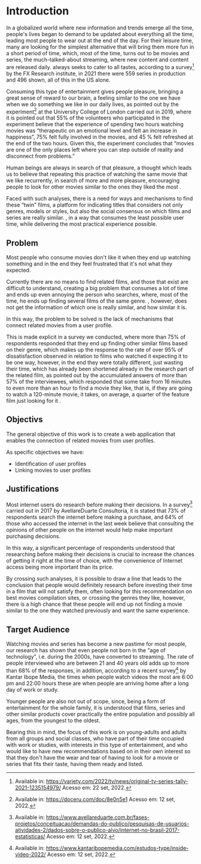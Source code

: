 # Introduction

In a globalized world where new information and trends emerge all the time, people's lives began to demand to be updated about everything all the time, leading most people to wear out at the end of the day. For their leisure time, many are looking for the simplest alternative that will bring them more fun in a short period of time, which, most of the time, turns out to be movies and series, the much-talked-about streaming, where new content and content are released daily. always seeks to cater to all tastes, according to a survey[^1] by the FX Research institute, in 2021 there were 559 series in production and 496 shown, all of this in the US alone.

Consuming this type of entertainment gives people pleasure, bringing a great sense of reward to our brain, a feeling similar to the one we have when we do something we like in our daily lives, as pointed out by the experiment[^2] at the University College of London carried out in 2019, where it is pointed out that 55% of the volunteers who participated in the experiment believe that the experience of spending two hours watching movies was “therapeutic on an emotional level and felt an increase in happiness”, 75% felt fully involved in the movies, and 45 % felt refreshed at the end of the two hours. Given this, the experiment concludes that “movies are one of the only places left where you can step outside of reality and disconnect from problems.”

Human beings are always in search of that pleasure, a thought which leads us to believe that repeating this practice of watching the same movie that we like recurrently, in search of more and more pleasure, encouraging people to look for other movies similar to the ones they liked the most .

Faced with such analyses, there is a need for ways and mechanisms to find these “twin” films, a platform for indicating titles that considers not only genres, models or styles, but also the social consensus on which films and series are really similar. , in a way that consumes the least possible user time, while delivering the most practical experience possible.

## Problem
Most people who consume movies don't like it when they end up watching something and in the end they feel frustrated that it's not what they expected.

Currently there are no means to find related films, and those that exist are difficult to understand, creating a big problem that consumes a lot of time and ends up even annoying the person who searches, where, most of the time, he ends up finding several films of the same genre. , however, does not get the information of which one is really similar, and how similar it is.

In this way, the problem to be solved is the lack of mechanisms that connect related movies from a user profile.

This is made explicit in a survey we conducted, where more than 75% of respondents responded that they end up finding other similar films based on their genre, which makes up the response to the rate of over 95% of dissatisfaction observed in relation to films who watched it expecting it to be one way, however, in the end they were totally different, just wasting their time, which has already been shortened already in the research part of the related film, as pointed out by the accumulated answers of more than 57% of the interviewees, which responded that some take from 16 minutes to even more than an hour to find a movie they like, that is, if they are going to watch a 120-minute movie, it takes, on average, a quarter of the feature film just looking for it .

## Objectivs

The general objective of this work is to create a web application that enables the connection of related movies from user profiles.

As specific objectives we have:

-	Identification of user profiles
-	Linking movies to user profiles

## Justifications

Most internet users do research before making their decisions. In a survey[^3] carried out in 2017 by AvellareDuarte Consultoria, it is stated that 73% of respondents search the internet before making a purchase, and 64% of those who accessed the internet in the last week believe that consulting the opinions of other people on the internet would help make important purchasing decisions.

In this way, a significant percentage of respondents understood that researching before making their decisions is crucial to increase the chances of getting it right at the time of choice, with the convenience of Internet access being more important than its price.

By crossing such analyses, it is possible to draw a line that leads to the conclusion that people would definitely research before investing their time in a film that will not satisfy them, often looking for this recommendation on best movies compilation sites, or crossing the genres they like, however, there is a high chance that these people will end up not finding a movie similar to the one they watched previously and want the same experience.


## Target Audience

Watching movies and series has become a new pastime for most people, our research has shown that even people not born in the “age of technology”, i.e. during the 2000s, have converted to streaming. The rate of people interviewed who are between 21 and 40 years old adds up to more than 68% of the responses, in addition, according to a recent survey[^4] by Kantar Ibope Media, the times when people watch videos the most are 6:00 pm and 22:00 hours these are when people are arriving home after a long day of work or study.

Younger people are also not out of scope, since, being a form of entertainment for the whole family, it is understood that films, series and other similar products cover practically the entire population and possibly all ages, from the youngest to the oldest.

Bearing this in mind, the focus of this work is on young-adults and adults from all groups and social classes, who have part of their time occupied with work or studies, with interests in this type of entertainment, and who would like to have new recommendations based on in their own interest so that they don't have the wear and tear of having to look for a movie or series that fits their taste, having them ready and listed.


[^1]: Available in: <https://variety.com/2022/tv/news/original-tv-series-tally-2021-1235154979/> Acesso em: 22 set, 2022.
[^2]: Available in: <https://doceru.com/doc/8e0n5e1> Acesso em: 12 set, 2022.
[^3]: Available in: 
<https://www.avellareduarte.com.br/fases-projetos/conceituacao/demandas-do-publico/pesquisas-de-usuarios-atividades-2/dados-sobre-o-publico-alvo/internet-no-brasil-2017-estatisticas/> Acesso em: 12 set, 2022.
[^4]: Available in: <https://www.kantaribopemedia.com/estudos-type/inside-video-2022/> Acesso em: 12 set, 2022.

